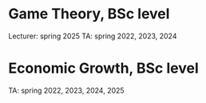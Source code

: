
Game Theory, BSc level
======
Lecturer: spring 2025
TA: spring 2022, 2023, 2024

Economic Growth, BSc level
======
TA: spring 2022, 2023, 2024, 2025
